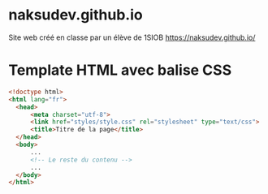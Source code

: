 # naksudev.github.io
Site web créé en classe par un élève de 1SIOB
https://naksudev.github.io/

# Template HTML avec balise CSS

```html
<!doctype html>
<html lang="fr">
  <head>
      <meta charset="utf-8">
      <link href="styles/style.css" rel="stylesheet" type="text/css">
      <title>Titre de la page</title>
  </head>
  <body>
      ...
      <!-- Le reste du contenu -->
      ...
  </body>
</html>
```
